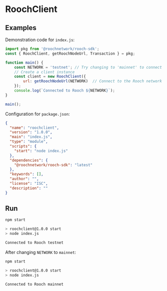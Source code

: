# RoochClient

## Examples

Demonstration code for `index.js`:

```js
import pkg from '@roochnetwork/rooch-sdk';
const { RoochClient, getRoochNodeUrl, Transaction } = pkg;

function main() {
    const NETWORK = 'testnet'; // Try changing to 'mainnet' to connect to the main network
    // Create a client instance
    const client = new RoochClient({
        url: getRoochNodeUrl(NETWORK)  // Connect to the Rooch network
    });
    console.log(`Connected to Rooch ${NETWORK}`);
}

main();
```

Configuration for `package.json`:

```json
{
  "name": "roochclient",
  "version": "1.0.0",
  "main": "index.js",
  "type": "module",
  "scripts": {
    "start": "node index.js"
  },
  "dependencies": {
    "@roochnetwork/rooch-sdk": "latest"
  },
  "keywords": [],
  "author": "",
  "license": "ISC",
  "description": ""
}
```

## Run

```bash
npm start

> roochclient@1.0.0 start
> node index.js

Connected to Rooch testnet
```

After changing `NETWORK` to `mainnet`:

```bash
npm start

> roochclient@1.0.0 start
> node index.js

Connected to Rooch mainnet
```